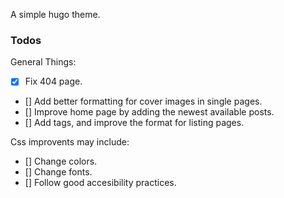 A simple hugo theme.

### Todos

General Things:
- [x] Fix 404 page.
- [] Add better formatting for cover images in single pages.
- [] Improve home page by adding the newest available posts.
- [] Add tags, and improve the format for listing pages.

Css improvents may include:
- [] Change colors.
- [] Change fonts.
- [] Follow good accesibility practices.
